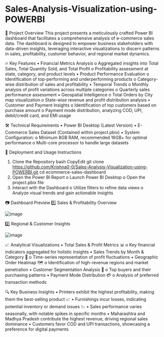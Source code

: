 # Sales-Analysis-Visualization-using-POWERBI
📌 Project Overview
This project presents a meticulously crafted Power BI dashboard that facilitates a comprehensive analysis of e-commerce sales data. The dashboard is designed to empower business stakeholders with data-driven insights, leveraging interactive visualizations to discern patterns in sales, profitability, customer behavior, and regional market dynamics.

🔥 Key Features
•	Financial Metrics Analysis
o	Aggregated insights into Total Sales, Total Quantity Sold, and Total Profit
o	Profitability assessment at state, category, and product levels
•	Product Performance Evaluation
o	Identification of top-performing and underperforming products
o	Category-wise distribution of sales and profitability
•	Temporal Trends
o	Monthly analysis of profit variations across multiple categories
o	Quarterly sales performance assessment
•	Geospatial Intelligence
o	Total Orders by City map visualization
o	State-wise revenue and profit distribution analysis
•	Customer and Payment Insights
o	Identification of top customers based on purchase amount
o	Payment mode distribution, analyzing COD, UPI, debit/credit card, and EMI usage

🛠️ Technical Requirements
•	Power BI Desktop (Latest Version)
•	E-Commerce Sales Dataset (Contained within project.pbix)
•	System Configuration:
o	Minimum 8GB RAM, recommended 16GB+ for optimal performance
o	Multi-core processor to handle large datasets

🚀 Deployment and Usage Instructions
1.	Clone the Repository
bash
CopyEdit
git clone https://github.com/Krishna0-0/Sales-Analysis-Visualization-using-POWERBI.git
cd ecommerce-sales-dashboard
2.	Open the Power BI Report
o	Launch Power BI Desktop
o	Open the project.pbix file
3.	Interact with the Dashboard
o	Utilize filters to refine data views
o	Analyze visual trends and gain actionable insights

📷 Dashboard Preview
1️⃣ Sales & Profitability Overview

![image](https://github.com/user-attachments/assets/315de914-51e1-4283-9b16-5a5ecdd3fc8b)

2️⃣ Regional & Customer Insights

![image](https://github.com/user-attachments/assets/7a881d29-4a63-4463-80bf-66ec1e30f612)

📈 Analytical Visualizations
•	Total Sales & Profit Metrics 📊
o	Key financial indicators aggregated for holistic insights
•	Sales Trends by Month & Category 📆
o	Time-series representation of profit fluctuations
•	Geographic Order Heatmap 🗺️
o	Identification of high-revenue regions and market penetration
•	Customer Segmentation Analysis 👥
o	Top buyers and their purchasing patterns
•	Payment Mode Distribution 💳
o	Analysis of preferred transaction methods

🔍 Key Business Insights
•	Printers exhibit the highest profitability, making them the best-selling product 📈
•	Furnishings incur losses, indicating potential inventory or demand issues 📉
•	Sales performance varies seasonally, with notable spikes in specific months
•	Maharashtra and Madhya Pradesh contribute the highest revenue, driving regional sales dominance
•	Customers favor COD and UPI transactions, showcasing a preference for digital payments
